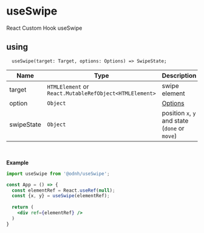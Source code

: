 # useSwipe

React Custom Hook useSwipe

## using

```tsx
  useSwipe(target: Target, options: Options) => SwipeState;
```

|Name|Type|Description|
|-----|-----------|---------------|
|target|`HTMLElement` or `React.MutableRefObject<HTMLElement>`|swipe element|
|option|`Object`|[Options](https://github.com/d0hyeon/useSwipe/blob/master/src/type.ts#L7)|
|swipeState|`Object`| position `x`, `y` and state (`done` or `move`)|

<br/> 

**Example**
```jsx
import useSwipe from '@odnh/useSwipe';

const App = () => {
  const elementRef = React.useRef(null);
  const {x, y} = useSwipe(elementRef);
  
  return (
    <div ref={elementRef} />
  )
}
```


